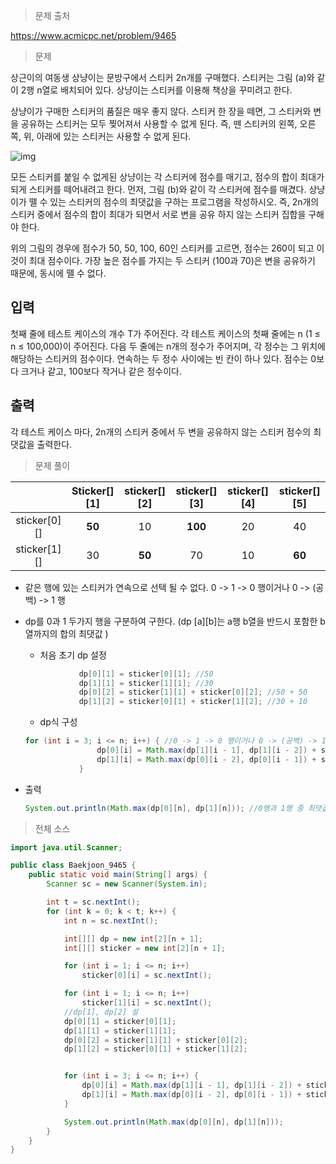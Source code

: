 > 문제 출처

https://www.acmicpc.net/problem/9465



> 문제

상근이의 여동생 상냥이는 문방구에서 스티커 2n개를 구매했다. 스티커는 그림 (a)와 같이 2행 n열로 배치되어 있다. 상냥이는 스티커를 이용해 책상을 꾸미려고 한다.

상냥이가 구매한 스티커의 품질은 매우 좋지 않다. 스티커 한 장을 떼면, 그 스티커와 변을 공유하는 스티커는 모두 찢어져서 사용할 수 없게 된다. 즉, 뗀 스티커의 왼쪽, 오른쪽, 위, 아래에 있는 스티커는 사용할 수 없게 된다.

![img](https://www.acmicpc.net/upload/images/sticker.png)

모든 스티커를 붙일 수 없게된 상냥이는 각 스티커에 점수를 매기고, 점수의 합이 최대가 되게 스티커를 떼어내려고 한다. 먼저, 그림 (b)와 같이 각 스티커에 점수를 매겼다. 상냥이가 뗄 수 있는 스티커의 점수의 최댓값을 구하는 프로그램을 작성하시오. 즉, 2n개의 스티커 중에서 점수의 합이 최대가 되면서 서로 변을 공유 하지 않는 스티커 집합을 구해야 한다.

위의 그림의 경우에 점수가 50, 50, 100, 60인 스티커를 고르면, 점수는 260이 되고 이 것이 최대 점수이다. 가장 높은 점수를 가지는 두 스티커 (100과 70)은 변을 공유하기 때문에, 동시에 뗄 수 없다.

## 입력

첫째 줄에 테스트 케이스의 개수 T가 주어진다. 각 테스트 케이스의 첫째 줄에는 n (1 ≤ n ≤ 100,000)이 주어진다. 다음 두 줄에는 n개의 정수가 주어지며, 각 정수는 그 위치에 해당하는 스티커의 점수이다. 연속하는 두 정수 사이에는 빈 칸이 하나 있다. 점수는 0보다 크거나 같고, 100보다 작거나 같은 정수이다. 

## 출력

각 테스트 케이스 마다, 2n개의 스티커 중에서 두 변을 공유하지 않는 스티커 점수의 최댓값을 출력한다.



> 문제 풀이

|               | Sticker\[][1] | sticker\[][2] | sticker\[][3] | sticker\[][4] | sticker\[][5] |
| :-----------: | :-----------: | :-----------: | :-----------: | :-----------: | :-----------: |
| sticker\[0][] |    **50**     |      10       |    **100**    |      20       |      40       |
| sticker\[1][] |      30       |    **50**     |      70       |      10       |    **60**     |

- 같은 행에 있는 스티커가 연속으로 선택 될 수 없다. 0 -> 1 -> 0 행이거나 0 -> (공백) -> 1 행

- dp를 0과 1 두가지 행을 구분하여 구한다. (dp \[a][b]는 a행 b열을 반드시 포함한 b열까지의 합의 최댓값 )

  - 처음 초기 dp 설정 

  ```java
              dp[0][1] = sticker[0][1]; //50
              dp[1][1] = sticker[1][1]; //30
              dp[0][2] = sticker[1][1] + sticker[0][2]; //50 + 50
              dp[1][2] = sticker[0][1] + sticker[1][2]; //30 + 10
  ```

  - dp식 구성

  ```java
  for (int i = 3; i <= n; i++) { //0 -> 1 -> 0 행이거나 0 -> (공백) -> 1 행 중 최대
                  dp[0][i] = Math.max(dp[1][i - 1], dp[1][i - 2]) + sticker[0][i];
                  dp[1][i] = Math.max(dp[0][i - 2], dp[0][i - 1]) + sticker[1][i];
              }
  ```

- 출력

  ```java
  System.out.println(Math.max(dp[0][n], dp[1][n])); //0행과 1행 중 최댓값 출력
  ```

  

> 전체 소스

```java
import java.util.Scanner;

public class Baekjoon_9465 {
    public static void main(String[] args) {
        Scanner sc = new Scanner(System.in);

        int t = sc.nextInt();
        for (int k = 0; k < t; k++) {
            int n = sc.nextInt();

            int[][] dp = new int[2][n + 1];
            int[][] sticker = new int[2][n + 1];

            for (int i = 1; i <= n; i++)
                sticker[0][i] = sc.nextInt();

            for (int i = 1; i <= n; i++)
                sticker[1][i] = sc.nextInt();
            //dp[1], dp[2] 설
            dp[0][1] = sticker[0][1];
            dp[1][1] = sticker[1][1];
            dp[0][2] = sticker[1][1] + sticker[0][2];
            dp[1][2] = sticker[0][1] + sticker[1][2];


            for (int i = 3; i <= n; i++) {
                dp[0][i] = Math.max(dp[1][i - 1], dp[1][i - 2]) + sticker[0][i];
                dp[1][i] = Math.max(dp[0][i - 2], dp[0][i - 1]) + sticker[1][i];
            }

            System.out.println(Math.max(dp[0][n], dp[1][n]));
        }
    }
}
```

